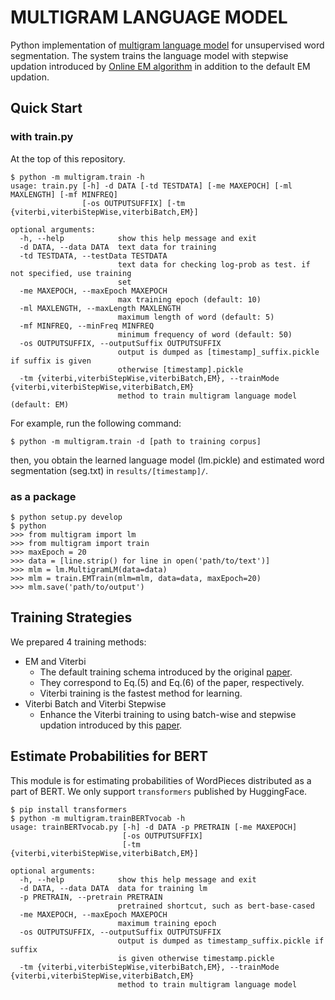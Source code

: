 # MULTIGRAM LANGUAGE MODEL
Python implementation of [multigram language model](http://citeseerx.ist.psu.edu/viewdoc/download?doi=10.1.1.56.6619&rep=rep1&type=pdf) for unsupervised word segmentation.
The system trains the language model with stepwise updation introduced by [Online EM algorithm](https://www.aclweb.org/anthology/N09-1069.pdf) in addition to the default EM updation.

## Quick Start 
### with train.py
At the top of this repository.
```
$ python -m multigram.train -h
usage: train.py [-h] -d DATA [-td TESTDATA] [-me MAXEPOCH] [-ml MAXLENGTH] [-mf MINFREQ]
                [-os OUTPUTSUFFIX] [-tm {viterbi,viterbiStepWise,viterbiBatch,EM}]

optional arguments:
  -h, --help            show this help message and exit
  -d DATA, --data DATA  text data for training
  -td TESTDATA, --testData TESTDATA
                        text data for checking log-prob as test. if not specified, use training
                        set
  -me MAXEPOCH, --maxEpoch MAXEPOCH
                        max training epoch (default: 10)
  -ml MAXLENGTH, --maxLength MAXLENGTH
                        maximum length of word (default: 5)
  -mf MINFREQ, --minFreq MINFREQ
                        minimum frequency of word (default: 50)
  -os OUTPUTSUFFIX, --outputSuffix OUTPUTSUFFIX
                        output is dumped as [timestamp]_suffix.pickle if suffix is given
                        otherwise [timestamp].pickle
  -tm {viterbi,viterbiStepWise,viterbiBatch,EM}, --trainMode {viterbi,viterbiStepWise,viterbiBatch,EM}
                        method to train multigram language model (default: EM)
```


For example, run the following command:
```
$ python -m multigram.train -d [path to training corpus]
```
then, you obtain the learned language model (lm.pickle) and estimated word segmentation (seg.txt) in `results/[timestamp]/`.

### as a package
```
$ python setup.py develop
$ python
>>> from multigram import lm
>>> from multigram import train
>>> maxEpoch = 20
>>> data = [line.strip() for line in open('path/to/text')]
>>> mlm = lm.MultigramLM(data=data)
>>> mlm = train.EMTrain(mlm=mlm, data=data, maxEpoch=20)
>>> mlm.save('path/to/output')
```

## Training Strategies
We prepared 4 training methods:
- EM and Viterbi
  - The default training schema introduced by the original [paper](http://citeseerx.ist.psu.edu/viewdoc/download?doi=10.1.1.56.6619&rep=rep1&type=pdf).
  - They correspond to Eq.(5) and Eq.(6) of the paper, respectively.
  - Viterbi training is the fastest method for learning.
- Viterbi Batch and Viterbi Stepwise
  - Enhance the Viterbi training to using batch-wise and stepwise updation introduced by this [paper](https://www.aclweb.org/anthology/N09-1069.pdf).

## Estimate Probabilities for BERT
This module is for estimating probabilities of WordPieces distributed as a part of BERT.
We only support `transformers` published by HuggingFace.

```
$ pip install transformers
$ python -m multigram.trainBERTvocab -h
usage: trainBERTvocab.py [-h] -d DATA -p PRETRAIN [-me MAXEPOCH]
                         [-os OUTPUTSUFFIX]
                         [-tm {viterbi,viterbiStepWise,viterbiBatch,EM}]

optional arguments:
  -h, --help            show this help message and exit
  -d DATA, --data DATA  data for training lm
  -p PRETRAIN, --pretrain PRETRAIN
                        pretrained shortcut, such as bert-base-cased
  -me MAXEPOCH, --maxEpoch MAXEPOCH
                        maximum training epoch
  -os OUTPUTSUFFIX, --outputSuffix OUTPUTSUFFIX
                        output is dumped as timestamp_suffix.pickle if suffix
                        is given otherwise timestamp.pickle
  -tm {viterbi,viterbiStepWise,viterbiBatch,EM}, --trainMode {viterbi,viterbiStepWise,viterbiBatch,EM}
                        method to train multigram language model
```

